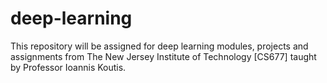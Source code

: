 # deep-learning
This repository will be assigned for deep learning modules, projects and assignments from The New Jersey Institute of Technology [CS677] taught by Professor Ioannis Koutis.
